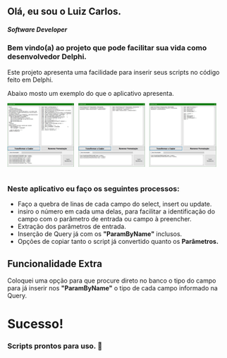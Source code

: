 ## Olá, eu sou o Luiz Carlos.
##### Software Developer

### Bem vindo(a) ao projeto que pode facilitar sua vida como desenvolvedor Delphi.

Este projeto apresenta uma facilidade para inserir seus scripts no código feito em Delphi.

Abaixo mosto um exemplo do que o aplicativo apresenta.

<div style="display: flex; flex-direction: row; gap: 10px;">    
  <img style="width: 30%; height: auto;" src="https://github.com/designarttdev/Formatador_SQL_Enumerado/blob/main/Img/Preview%20-%20Select.jpg?raw=true" alt="Imagem do select da aplicação" />
  <img style="width: 30%; height: auto;" src="https://github.com/designarttdev/Formatador_SQL_Enumerado/blob/main/Img/Preview%20-%20Update.jpg?raw=true" alt="Imagem do select da aplicação" />
  <img style="width: 30%; height: auto;" src="https://github.com/designarttdev/Formatador_SQL_Enumerado/blob/main/Img/Preview%20-%20Insert.jpg?raw=true" alt="Imagem do select da aplicação" />
</div>

<br/>

### Neste aplicativo eu faço os seguintes processos:

- Faço a quebra de linas de cada campo do select, insert ou update.
- insiro o número em cada uma delas, para facilitar a identificação do campo com o parâmetro de entrada ou campo à preencher.
- Extração dos parâmetros de entrada.
- Inserção de Query já com os <b>"ParamByName"</b> inclusos.
- Opções de copiar tanto o script já convertido quanto os <b>Parâmetros.</b>

## Funcionalidade Extra

Coloquei uma opção para que procure direto no banco o tipo do campo para já inserir nos <b>"ParamByName"</b> o tipo de cada campo informado na Query.

# Sucesso!

### Scripts prontos para uso. 👏
